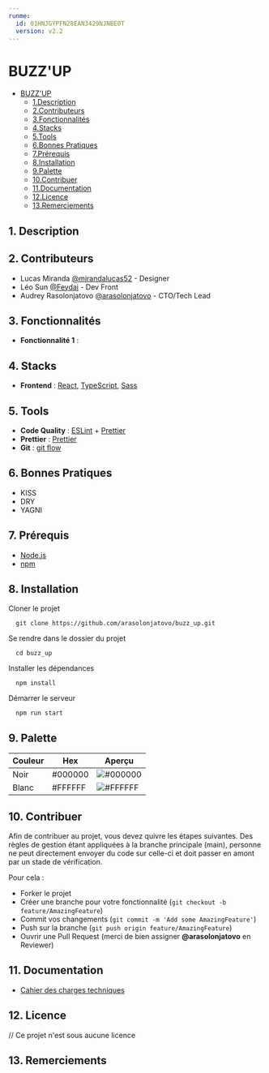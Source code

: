 ```yaml
---
runme:
  id: 01HNJGYPFN28EAN3429NJNBE0T
  version: v2.2
---
```


# BUZZ'UP

- [BUZZ'UP](#buzzup)
  - [1.Description](#1-description)
  - [2.Contributeurs](#2-contributeurs)
  - [3.Fonctionnalités](#3-fonctionnalités)
  - [4.Stacks](#4-stacks)
  - [5.Tools](#5-tools)
  - [6.Bonnes Pratiques](#6-bonnes-pratiques)
  - [7.Prérequis](#7-prérequis)
  - [8.Installation](#8-installation)
  - [9.Palette](#9-palette)
  - [10.Contribuer](#10-contribuer)
  - [11.Documentation](#11-documentation)
  - [12.Licence](#12-licence)
  - [13.Remerciements](#13-remerciements)

## 1. Description

## 2. Contributeurs

- Lucas Miranda [@mirandalucas52](https://www.github.com/mirandalucas52) - Designer
- Léo Sun [@Feydai](https://www.github.com/Feydai) - Dev Front
- Audrey Rasolonjatovo [@arasolonjatovo](https://www.github.com/arasolonjatovo) - CTO/Tech Lead

## 3. Fonctionnalités

- **Fonctionnalité 1** :

## 4. Stacks

- **Frontend** : [React](https://reactjs.org/), [TypeScript](https://www.typescriptlang.org/docs/handbook/typescript-in-5-minutes.html), [Sass](https://sass-lang.com/documentation/)

## 5. Tools

- **Code Quality** : [ESLint](https://eslint.org/) + [Prettier](https://prettier.io/)
- **Prettier** : [Prettier](https://prettier.io/)
- __Git__ : [git flow](https://danielkummer.github.io/git-flow-cheatsheet/index.fr_FR.html)

## 6. Bonnes Pratiques

- KISS
- DRY
- YAGNI

## 7. Prérequis

- [Node.js](https://nodejs.org/en/)
- [npm](https://www.npmjs.com/)

## 8. Installation

Cloner le projet

```
  git clone https://github.com/arasolonjatovo/buzz_up.git
```

Se rendre dans le dossier du projet

```
  cd buzz_up
```

Installer les dépendances

``` 
  npm install
```

Démarrer le serveur

``` 
  npm run start
```

## 9. Palette

| Couleur             | Hex                                                                | Aperçu
| ----------------- | ------------------------------------------------------------------ | -------------------- |
| Noir | #000000 | ![#000000](https://via.placeholder.com/10/000000?text=+)|
| Blanc | #FFFFFF | ![#FFFFFF](https://via.placeholder.com/10/FFFFFF?text=+)|

## 10. Contribuer

Afin de contribuer au projet, vous devez quivre les étapes suivantes. Des règles de gestion étant appliquées à la branche principale (main), personne ne peut directement envoyer du code sur celle-ci et doit passer en amont par un stade de vérification.

Pour cela :

- Forker le projet
- Créer une branche pour votre fonctionnalité (`git checkout -b feature/AmazingFeature`)
- Commit vos changements (`git commit -m 'Add some AmazingFeature'`)
- Push sur la branche (`git push origin feature/AmazingFeature`)
- Ouvrir une Pull Request (merci de bien assigner **@arasolonjatovo** en Reviewer)

## 11. Documentation

- [Cahier des charges techniques](./docs/cahier-des-charges-techniques.md)

## 12. Licence

 // Ce projet n'est sous aucune licence

## 13. Remerciements
